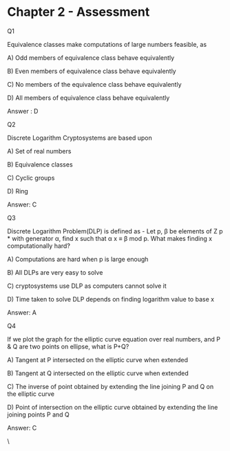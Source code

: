 # Chapter 2 - Assessment

Q1

Equivalence classes make computations of large numbers feasible, as&#x20;

A) Odd members of equivalence class behave equivalently&#x20;

B) Even members of equivalence class behave equivalently&#x20;

C) No members of the equivalence class behave equivalently&#x20;

D) All members of equivalence class behave equivalently&#x20;

Answer : D

Q2

Discrete Logarithm Cryptosystems are based upon

A) Set of real numbers

B) Equivalence classes

C) Cyclic groups

D) Ring

Answer: C

Q3

Discrete Logarithm Problem(DLP) is defined as - Let p, β be elements of Z p \* with generator α, find x such that α x ≡ β mod p. What makes finding x computationally hard?

A) Computations are hard when p is large enough

B) All DLPs are very easy to solve

C) cryptosystems use DLP as computers cannot solve it&#x20;

D) Time taken to solve DLP depends on finding logarithm value to base x

Answer: A

Q4

If we plot the graph for the elliptic curve equation over real numbers, and P & Q are two points on ellipse, what is P+Q?

A) Tangent at P intersected on the elliptic curve when extended&#x20;

B) Tangent at Q intersected on the elliptic curve when extended&#x20;

C) The inverse of point obtained by extending the line joining P and Q on the elliptic curve

D) Point of intersection on the elliptic curve obtained by extending the line joining points P and Q&#x20;

Answer: C

\

